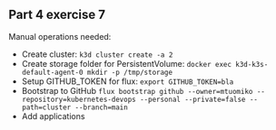 ## Part 4 exercise 7

Manual operations needed:

- Create cluster: `k3d cluster create -a 2`
- Create storage folder for PersistentVolume: `docker exec k3d-k3s-default-agent-0 mkdir -p /tmp/storage`
- Setup GITHUB_TOKEN for flux: `export GITHUB_TOKEN=bla`
- Bootstrap to GitHub `flux bootstrap github --owner=mtuomiko --repository=kubernetes-devops --personal --private=false --path=cluster --branch=main`
- Add applications